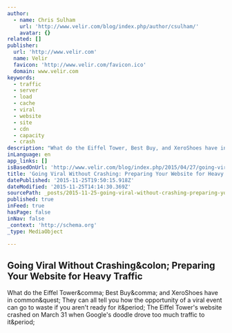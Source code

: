 ```yaml
---
author:
  - name: Chris Sulham
    url: 'http://www.velir.com/blog/index.php/author/csulham/'
    avatar: {}
related: []
publisher:
  url: 'http://www.velir.com'
  name: Velir
  favicon: 'http://www.velir.com/favicon.ico'
  domain: www.velir.com
keywords:
  - traffic
  - server
  - load
  - cache
  - viral
  - website
  - site
  - cdn
  - capacity
  - crash
description: "What do the Eiffel Tower, Best Buy, and XeroShoes have in common? They can all tell you how the opportunity of a viral event can go to waste if you aren't ready for it. The Eiffel Tower's website crashed on March 31 when Google's doodle drove too much traffic to it."
inLanguage: en
app_links: []
isBasedOnUrl: 'http://www.velir.com/blog/index.php/2015/04/27/going-viral-without-going-down-preparing-your-website-for-heavy-traffic/'
title: 'Going Viral Without Crashing: Preparing Your Website for Heavy Traffic'
datePublished: '2015-11-25T19:50:15.918Z'
dateModified: '2015-11-25T14:14:30.369Z'
sourcePath: _posts/2015-11-25-going-viral-without-crashing-preparing-your-website-for-hea.md
published: true
inFeed: true
hasPage: false
inNav: false
_context: 'http://schema.org'
_type: MediaObject

---
```

<article style=""><h1>Going Viral Without Crashing&amp;colon; Preparing Your Website for Heavy Traffic</h1><p>What do the Eiffel Tower&amp;comma; Best Buy&amp;comma; and XeroShoes have in common&amp;quest; They can all tell you how the opportunity of a viral event can go to waste if you aren't ready for it&amp;period; The Eiffel Tower's website crashed on March 31 when Google's doodle drove too much traffic to it&amp;period;</p></article>